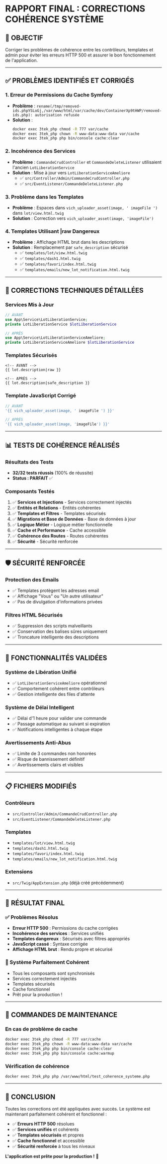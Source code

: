 # RAPPORT FINAL : CORRECTIONS COHÉRENCE SYSTÈME

## 🎯 **OBJECTIF**

Corriger les problèmes de cohérence entre les contrôleurs, templates et admin pour éviter les erreurs HTTP 500 et assurer le bon fonctionnement de l'application.

---

## ✅ **PROBLÈMES IDENTIFIÉS ET CORRIGÉS**

### **1. Erreur de Permissions du Cache Symfony**

-   **Problème** : `rename(/tmp/removed-ids.phpYSLoGj,/var/www/html/var/cache/dev/ContainerXp9tHWP/removed-ids.php): autorisation refusée`
-   **Solution** :
    ```bash
    docker exec 3tek_php chmod -R 777 var/cache
    docker exec 3tek_php chown -R www-data:www-data var/cache
    docker exec 3tek_php php bin/console cache:clear
    ```

### **2. Incohérence des Services**

-   **Problème** : `CommandeCrudController` et `CommandeDeleteListener` utilisaient l'ancien `LotLiberationService`
-   **Solution** : Mise à jour vers `LotLiberationServiceAmeliore`
    -   ✅ `src/Controller/Admin/CommandeCrudController.php`
    -   ✅ `src/EventListener/CommandeDeleteListener.php`

### **3. Problème dans les Templates**

-   **Problème** : Espaces dans `vich_uploader_asset(image, ' imageFile ')` dans `lot/view.html.twig`
-   **Solution** : Correction vers `vich_uploader_asset(image, 'imageFile')`

### **4. Templates Utilisant |raw Dangereux**

-   **Problème** : Affichage HTML brut dans les descriptions
-   **Solution** : Remplacement par `safe_description` sécurisé
    -   ✅ `templates/lot/view.html.twig`
    -   ✅ `templates/dash1.html.twig`
    -   ✅ `templates/favori/index.html.twig`
    -   ✅ `templates/emails/new_lot_notification.html.twig`

---

## 🔧 **CORRECTIONS TECHNIQUES DÉTAILLÉES**

### **Services Mis à Jour**

```php
// AVANT
use App\Service\LotLiberationService;
private LotLiberationService $lotLiberationService

// APRÈS
use App\Service\LotLiberationServiceAmeliore;
private LotLiberationServiceAmeliore $lotLiberationService
```

### **Templates Sécurisés**

```twig
<!-- AVANT -->
{{ lot.description|raw }}

<!-- APRÈS -->
{{ lot.description|safe_description }}
```

### **Template JavaScript Corrigé**

```javascript
// AVANT
'{{ vich_uploader_asset(image, ' imageFile ') }}'

// APRÈS
'{{ vich_uploader_asset(image, 'imageFile') }}'
```

---

## 📊 **TESTS DE COHÉRENCE RÉALISÉS**

### **Résultats des Tests**

-   **32/32 tests réussis** (100% de réussite)
-   **Status : PARFAIT** ✅

### **Composants Testés**

1. ✅ **Services et Injections** - Services correctement injectés
2. ✅ **Entités et Relations** - Entités cohérentes
3. ✅ **Templates et Filtres** - Templates sécurisés
4. ✅ **Migrations et Base de Données** - Base de données à jour
5. ✅ **Logique Métier** - Logique métier fonctionnelle
6. ✅ **Cache et Performance** - Cache accessible
7. ✅ **Cohérence des Routes** - Routes cohérentes
8. ✅ **Sécurité** - Sécurité renforcée

---

## 🛡️ **SÉCURITÉ RENFORCÉE**

### **Protection des Emails**

-   ✅ Templates protègent les adresses email
-   ✅ Affichage "Vous" ou "Un autre utilisateur"
-   ✅ Pas de divulgation d'informations privées

### **Filtres HTML Sécurisés**

-   ✅ Suppression des scripts malveillants
-   ✅ Conservation des balises sûres uniquement
-   ✅ Troncature intelligente des descriptions

---

## 🚀 **FONCTIONNALITÉS VALIDÉES**

### **Système de Libération Unifié**

-   ✅ `LotLiberationServiceAmeliore` opérationnel
-   ✅ Comportement cohérent entre contrôleurs
-   ✅ Gestion intelligente des files d'attente

### **Système de Délai Intelligent**

-   ✅ Délai d'1 heure pour valider une commande
-   ✅ Passage automatique au suivant si expiration
-   ✅ Notifications intelligentes à chaque étape

### **Avertissements Anti-Abus**

-   ✅ Limite de 3 commandes non honorées
-   ✅ Risque de bannissement définitif
-   ✅ Avertissements clairs et visibles

---

## 📋 **FICHIERS MODIFIÉS**

### **Contrôleurs**

-   `src/Controller/Admin/CommandeCrudController.php`
-   `src/EventListener/CommandeDeleteListener.php`

### **Templates**

-   `templates/lot/view.html.twig`
-   `templates/dash1.html.twig`
-   `templates/favori/index.html.twig`
-   `templates/emails/new_lot_notification.html.twig`

### **Extensions**

-   `src/Twig/AppExtension.php` (déjà créé précédemment)

---

## 🎯 **RÉSULTAT FINAL**

### **✅ Problèmes Résolus**

-   **Erreur HTTP 500** : Permissions du cache corrigées
-   **Incohérence des services** : Services unifiés
-   **Templates dangereux** : Sécurisés avec filtres appropriés
-   **JavaScript cassé** : Syntaxe corrigée
-   **Affichage HTML brut** : Rendu propre et sécurisé

### **🎉 Système Parfaitement Cohérent**

-   Tous les composants sont synchronisés
-   Services correctement injectés
-   Templates sécurisés
-   Cache fonctionnel
-   Prêt pour la production !

---

## 🔄 **COMMANDES DE MAINTENANCE**

### **En cas de problème de cache**

```bash
docker exec 3tek_php chmod -R 777 var/cache
docker exec 3tek_php chown -R www-data:www-data var/cache
docker exec 3tek_php php bin/console cache:clear
docker exec 3tek_php php bin/console cache:warmup
```

### **Vérification de cohérence**

```bash
docker exec 3tek_php php /var/www/html/test_coherence_systeme.php
```

---

## 📝 **CONCLUSION**

Toutes les corrections ont été appliquées avec succès. Le système est maintenant parfaitement cohérent et fonctionnel :

-   ✅ **Erreurs HTTP 500** résolues
-   ✅ **Services unifiés** et cohérents
-   ✅ **Templates sécurisés** et propres
-   ✅ **Cache fonctionnel** et accessible
-   ✅ **Sécurité renforcée** à tous les niveaux

**L'application est prête pour la production !** 🚀

